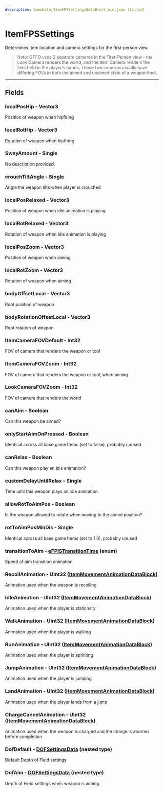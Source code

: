 ```yaml
---
description: GameData_ItemFPSSettingsDataBlock_bin.json (filled)
---
```


# ItemFPSSettings

Determines Item location and camera settings for the first-person view.

> Note: GTFO uses 2 separate cameras in the First-Person view - the Look Camera renders the world, and the Item Camera renders the item held in the player's hands. These two cameras usually have differing FOVs in both the aimed and unaimed state of a weapon/tool.

***

## Fields

### localPosHip - Vector3

Position of weapon when hipfiring

### localRotHip - Vector3

Rotation of weapon when hipfiring

### SwayAmount - Single

No description provided.

### crouchTiltAngle - Single

Angle the weapon tilts when player is crouched

### localPosRelaxed - Vector3

Position of weapon when idle animation is playing

### localRotRelaxed - Vector3

Rotation of weapon when idle animation is playing

### localPosZoom - Vector3

Position of weapon when aiming

### localRotZoom - Vector3

Rotation of weapon when aiming

### bodyOffsetLocal - Vector3

Root position of weapon

### bodyRotationOffsetLocal - Vector3

Root rotation of weapon

### ItemCameraFOVDefault - Int32

FOV of camera that renders the weapon or tool

### ItemCameraFOVZoom - Int32

FOV of camera that renders the weapon or tool, when aiming

### LookCameraFOVZoom - Int32

FOV of camera that renders the world

### canAim - Boolean

Can this weapon be aimed?

### onlyStartAimOnPressed - Boolean

Identical across all base game Items (set to false), probably unused

### canRelax - Boolean

Can this weapon play an idle animation?

### customDelayUntilRelax - Single

Time until this weapon plays an idle animation

### allowRotToAimPos - Boolean

Is the weapon allowed to rotate when moving to the aimed position?

### rotToAimPosMinDis - Single

Identical across all base game Items (set to 1.0), probably unused

### transitionToAim - [eFPISTransitionTime](../../enum-types.md#efpistransitiontime) (enum)

Speed of aim transition animation

### RecoilAnimation - UInt32 ([ItemMovementAnimationDataBlock](../rarely-edited/itemmovementanimation.md))

Animation used when the weapon is recoiling

### IdleAnimation - UInt32 ([ItemMovementAnimationDataBlock](../rarely-edited/itemmovementanimation.md))

Animation used when the player is stationary

### WalkAnimation - UInt32 ([ItemMovementAnimationDataBlock](../rarely-edited/itemmovementanimation.md))

Animation used when the player is walking

### RunAnimation - UInt32 ([ItemMovementAnimationDataBlock](../rarely-edited/itemmovementanimation.md))

Animation used  when the player is sprinting

### JumpAnimation - UInt32 ([ItemMovementAnimationDataBlock](../rarely-edited/itemmovementanimation.md))

Animation used  when the player is jumping

### LandAnimation - UInt32 ([ItemMovementAnimationDataBlock](../rarely-edited/itemmovementanimation.md))

Animation used when the player lands from a jump

### ChargeCancelAnimation - UInt32 ([ItemMovementAnimationDataBlock](../rarely-edited/itemmovementanimation.md))

Animation used when the weapon is charged and the charge is aborted before completion

### DofDefault - [DOFSettingsData](../../nested-types/dofsettingsdata.md) (nested type)

Default Depth of Field settings

### DofAim - [DOFSettingsData](../../nested-types/dofsettingsdata.md) (nested type)

Depth of Field settings when weapon is aiming
